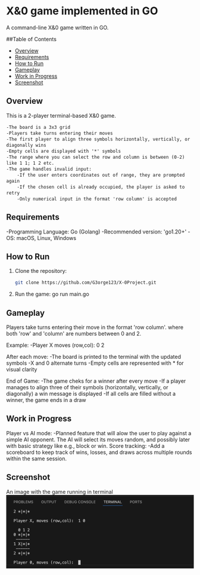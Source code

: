 # X&0 game implemented in GO

A command-line X&0 game written in GO.

##Table of Contents

- [Overview](#-overview)
- [Requirements](#-requirements)
- [How to Run](#-how-to-run)
- [Gameplay](#-gameplay)
- [Work in Progress](#-work-in-progress)
- [Screenshot](#-screenshot)

## Overview

This is a 2-player terminal-based X&0 game.

    -The board is a 3x3 grid
    -Players take turns entering their moves
    -The first player to align three symbols horizontally, vertically, or diagonally wins
    -Empty cells are displayed with '*' symbols
    -The range where you can select the row and column is between (0-2) like 1 1; 1 2 etc.
    -The game handles invalid input:
        -If the user enters coordinates out of range, they are prompted again
        -If the chosen cell is already occupied, the player is asked to retry
        -Only numerical input in the format 'row column' is accepted

## Requirements

-Programming Language: Go (Golang)
-Recommended version: 'go1.20+'
-OS: macOS, Linux, Windows

## How to Run

1. Clone the repository:
    ``` bash
    git clone https://github.com/G3orge123/X-0Project.git     
2. Run the game:
    go run main.go

## Gameplay

Players take turns entering their move in the format 'row column'. where both 'row' and 'column' are numbers between 0 and 2.

Example:
-Player X moves (row,col): 0 2

After each move:
-The board is printed to the terminal with the updated symbols
-X and 0 alternate turns
-Empty cells are represented with * for visual clarity

End of Game:
-The game cheks for a winner after every move
-If a player manages to align three of their symbols (horizontally, vertically, or diagonally) a win message is displayed
-If all cells are filled without a winner, the game ends in a draw

## Work in Progress

Player vs AI mode:
-Planned feature that will alow the user to play against a simple AI opponent. The AI will select its moves random, and possibly later with basic strategy like e.g., block or win.
Score tracking:
-Add a scoreboard to keep track of wins, losses, and draws across multiple rounds within the same session.

## Screenshot

An image with the game running in terminal
![Game running in terminal](./screenshot.png)

